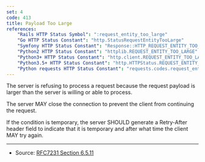 ```yaml
---
set: 4
code: 413
title: Payload Too Large
references:
    "Rails HTTP Status Symbol": ":request_entity_too_large"
    "Go HTTP Status Constant": "http.StatusRequestEntityTooLarge"
    "Symfony HTTP Status Constant": "Response::HTTP_REQUEST_ENTITY_TOO_LARGE"
    "Python2 HTTP Status Constant": "httplib.REQUEST_ENTITY_TOO_LARGE"
    "Python3+ HTTP Status Constant": "http.client.REQUEST_ENTITY_TOO_LARGE"
    "Python3.5+ HTTP Status Constant": "http.HTTPStatus.REQUEST_ENTITY_TOO_LARGE"
    "Python requests HTTP Status Constant": "requests.codes.request_entity_too_large"
---
```


The server is refusing to process a request because the request payload is larger than the server is willing or able to process.

The server MAY close the connection to prevent the client from continuing the request.

If the condition is temporary, the server SHOULD generate a Retry-After header field to indicate that it is temporary and after what time the client MAY try again.

---

* Source: [RFC7231 Section 6.5.11][1]

[1]: <http://tools.ietf.org/html/rfc7231#section-6.5.11>
